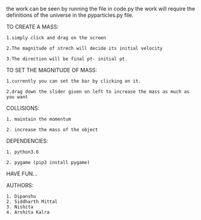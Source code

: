 the work can be seen by running the file in code.py
the work will require the definitions of the universe in the pyparticles.py file.


TO CREATE A MASS:

	1.simply click and drag on the screen
	
	2.The magnitude of strech will decide its initial velocity
	
	3.The direction will be final pt- initial pt.

TO SET THE MAGNITUDE OF MASS:

	1.currently you can set the bar by clicking on it.
	
	2.drag down the slider given on left to increase the mass as much as you want

COLLISIONS:

	1. maintain the momentum
	
	2. increase the mass of the object

DEPENDENCIES:

	1. python3.6
	
	2. pygame (pip3 install pygame)

HAVE FUN...

AUTHORS:

	1. Dipanshu
	2. Siddharth Mittal
	3. Nishita
	4. Arshita Kalra
